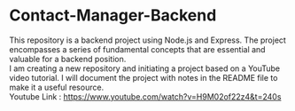 # Contact-Manager-Backend
This repository is a backend project using Node.js and Express. The project encompasses a series of fundamental concepts that are essential and valuable for a backend position.    
I am creating a new repository and initiating a project based on a YouTube video tutorial. I will document the project with notes in the README file to make it a useful resource.    
Youtube Link : https://www.youtube.com/watch?v=H9M02of22z4&t=240s
